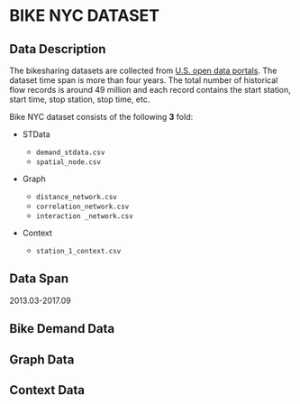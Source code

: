 # BIKE NYC DATASET

## Data Description

The bikesharing datasets are collected from [U.S. open data portals](https://www.citibikenyc.com/system-data). The dataset time span is more than four years. The total number of historical flow records is around 49 million and each record contains the start station, start time, stop station, stop time, etc. 

Bike NYC dataset consists of the following **3** fold:

* STData
  * `demand_stdata.csv`
  * `spatial_node.csv`
* Graph
  * `distance_network.csv`
  * `correlation_network.csv`
  * `interaction _network.csv`

* Context
  * `station_1_context.csv`

## Data Span

2013.03-2017.09

## Bike Demand Data



##  Graph Data



## Context Data

```

```

